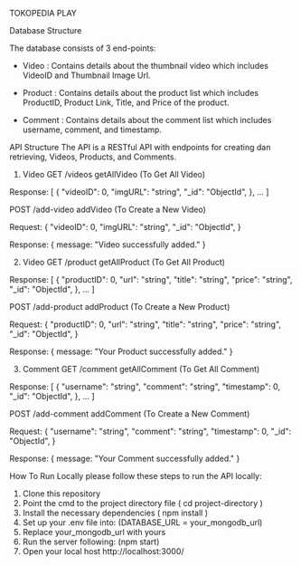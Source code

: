 TOKOPEDIA PLAY

Database Structure

The database consists of 3 end-points:
- Video : Contains details about the thumbnail video which includes VideoID and Thumbnail Image Url.

- Product : Contains details about the product list which includes ProductID, Product Link, Title, and Price of the product.

- Comment : Contains details about the comment list which includes username, comment, and timestamp.

API Structure
The API is a RESTful API with endpoints for creating dan retrieving, Videos, Products, and Comments.


1. Video
GET /videos getAllVideo (To Get All Video)

Response:
[
    {
        "videoID": 0,
        "imgURL": "string",
        "_id": "ObjectId",
    },
    ...
]

POST /add-video addVideo (To Create a New Video)

Request:
{
    "videoID": 0,
    "imgURL": "string",
    "_id": "ObjectId",
}

Response:
{
    message: "Video successfully added."
}


2. Video
GET /product getAllProduct (To Get All Product)

Response:
[
    {
        "productID": 0,
        "url": "string",
        "title": "string",
        "price": "string",
        "_id": "ObjectId",
    },
    ...
]

POST /add-product addProduct (To Create a New Product)

Request:
{
    "productID": 0,
    "url": "string",
    "title": "string",
    "price": "string",
    "_id": "ObjectId",
}

Response:
{
    message: "Your Product successfully added."
}

3. Comment
GET /comment getAllComment (To Get All Comment)

Response:
[
    {
        "username": "string",
        "comment": "string",
        "timestamp": 0,
        "_id": "ObjectId",
    },
    ...
]

POST /add-comment addComment (To Create a New Comment)

Request:
{
       "username": "string",
        "comment": "string",
        "timestamp": 0,
        "_id": "ObjectId",
}

Response:
{
    message: "Your Comment successfully added."
}

How To Run Locally
please follow these steps to run the API locally:

1. Clone this repository
2. Point the cmd to the project directory file ( cd project-directory )
3. Install the necessary dependencies ( npm install )
4. Set up your .env file into: (DATABASE_URL = your_mongodb_url)
5. Replace your_mongodb_url with yours
6. Run the server following: (npm start)
7. Open your local host http://localhost:3000/